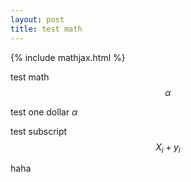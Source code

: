 ```yaml
---
layout: post
title: test math
---
```


{% include mathjax.html %}

test math $$\alpha$$

test one dollar $\alpha$

test subscript $$X_{i}+y_{i}$$

haha
